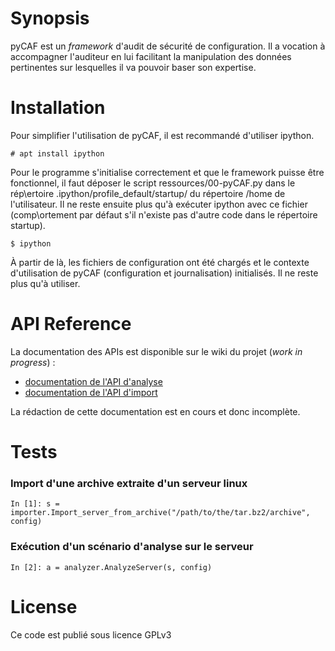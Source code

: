 # Synopsis

pyCAF est un *framework* d'audit de sécurité de configuration. Il a vocation à accompagner l'auditeur en lui facilitant la manipulation des données pertinentes sur lesquelles il va pouvoir baser son expertise.

# Installation

Pour simplifier l'utilisation de pyCAF, il est recommandé d'utiliser ipython.


    # apt install ipython

Pour le programme s'initialise correctement et que le framework puisse être fonctionnel, il faut déposer le script ressources/00-pyCAF.py dans le rép\ertoire .ipython/profile_default/startup/ du répertoire /home de l'utilisateur. Il ne reste ensuite plus qu'à exécuter ipython avec ce fichier  (comp\ortement par défaut s'il n'existe pas d'autre code dans le répertoire startup).


    $ ipython

À partir de là, les fichiers de configuration ont été chargés et le contexte d'utilisation de pyCAF (configuration et journalisation) initialisés. Il ne reste plus qu'à utiliser.

# API Reference

La documentation des APIs est disponible sur le wiki du projet (*work in progress*) :
* [documentation de l'API d'analyse](https://github.com/maximeolivier/pyCAF/wiki/Documentation-de-l%27API-d%27analyse "lien vers la documentation de l'API d'analyse")
* [documentation de l'API d'import](https://github.com/maximeolivier/pyCAF/wiki/Documentation-de-l%27API-d%27import "lien vers la documentation de l'API d'import")

La rédaction de cette documentation est en cours et donc incomplète.

# Tests

### Import d'une archive extraite d'un serveur linux


    In [1]: s = importer.Import_server_from_archive("/path/to/the/tar.bz2/archive", config)

### Exécution d'un scénario d'analyse sur le serveur


    In [2]: a = analyzer.AnalyzeServer(s, config)

# License

Ce code est publié sous licence GPLv3